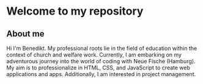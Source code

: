 # Welcome to my repository

## About me

Hi I'm Benedikt. My professional roots lie in the field of education within the context of church and welfare work. Currently, I am embarking on my adventurous journey into the world of coding with Neue Fische (Hamburg). My aim is to professionalize in HTML, CSS, and JavaScript to create web applications and apps. Additionally, I am interested in project management.
